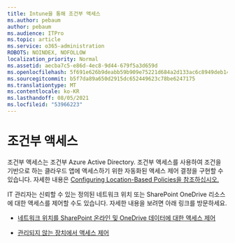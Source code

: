 ```yaml
---
title: Intune을 통해 조건부 액세스
ms.author: pebaum
author: pebaum
ms.audience: ITPro
ms.topic: article
ms.service: o365-administration
ROBOTS: NOINDEX, NOFOLLOW
localization_priority: Normal
ms.assetid: aecba7c5-e86d-4ec8-9d44-679f5a3d659d
ms.openlocfilehash: 5f691e626b9deabb59b909e75221d684a2d133ac6c8949deb148b5646c0d117c
ms.sourcegitcommit: b5f7da89a650d2915dc652449623c78be6247175
ms.translationtype: MT
ms.contentlocale: ko-KR
ms.lasthandoff: 08/05/2021
ms.locfileid: "53966223"
---
```

# <a name="conditional-access"></a>조건부 액세스

조건부 액세스는 조건부 Azure Active Directory. 조건부 액세스를 사용하여 조건을 기반으로 하는 클라우드 앱에 액세스하기 위한 자동화된 액세스 제어 결정을 구현할 수 있습니다. 자세한 내용은 [Configuring Location-Based Policies을 참조하십시오.](https://docs.microsoft.com/azure/active-directory/conditional-access/overview)

IT 관리자는 신뢰할 수 있는 정의된 네트워크 위치 또는 SharePoint OneDrive 리소스에 대한 액세스를 제어할 수도 있습니다. 자세한 내용을 보려면 아래 링크를 방문하세요.

- [네트워크 위치를 SharePoint 온라인 및 OneDrive 데이터에 대한 액세스 제어](https://docs.microsoft.com/sharepoint/control-access-based-on-network-location)

- [관리되지 않는 장치에서 액세스 제어](https://docs.microsoft.com/sharepoint/control-access-from-unmanaged-devices)

